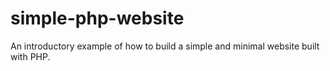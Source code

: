 # simple-php-website
An introductory example of how to build a simple and minimal website built with PHP.
